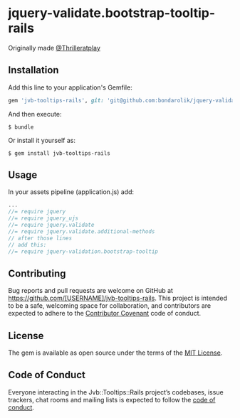 # jquery-validate.bootstrap-tooltip-rails

Originally made [@Thrilleratplay](https://github.com/Thrilleratplay/jquery-validation-bootstrap-tooltip)

## Installation

Add this line to your application's Gemfile:

```ruby
gem 'jvb-tooltips-rails', git: 'git@github.com:bondarolik/jquery-validation-bootstrap-tooltip-rails.git'
```

And then execute:

    $ bundle

Or install it yourself as:

    $ gem install jvb-tooltips-rails

## Usage

In your assets pipeline (application.js) add:

```javascript
...
//= require jquery
//= require jquery_ujs
//= require jquery.validate
//= require jquery.validate.additional-methods
// after those lines
// add this:
//= require jquery-validation.bootstrap-tooltip
```

## Contributing

Bug reports and pull requests are welcome on GitHub at https://github.com/[USERNAME]/jvb-tooltips-rails. This project is intended to be a safe, welcoming space for collaboration, and contributors are expected to adhere to the [Contributor Covenant](http://contributor-covenant.org) code of conduct.

## License

The gem is available as open source under the terms of the [MIT License](http://opensource.org/licenses/MIT).

## Code of Conduct

Everyone interacting in the Jvb::Tooltips::Rails project’s codebases, issue trackers, chat rooms and mailing lists is expected to follow the [code of conduct](https://github.com/[USERNAME]/jvb-tooltips-rails/blob/master/CODE_OF_CONDUCT.md).
